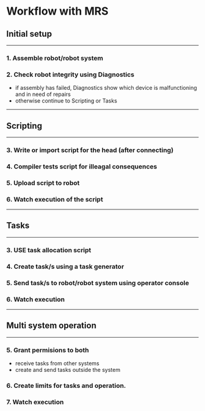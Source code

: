 # Workflow with MRS
## Initial setup
___
### 1. Assemble robot/robot system
### 2. Check robot integrity using Diagnostics
- if assembly has failed, Diagnostics show which device is malfunctioning and in need of repairs
- otherwise continue to Scripting or Tasks
___
## Scripting
___
### 3. Write or import script for the head (after connecting)
### 4. Compiler tests script for illeagal consequences
### 5. Upload script to robot
### 6. Watch execution of the script
___
## Tasks
___
### 3. USE task allocation script
### 4. Create task/s using a task generator
### 5. Send task/s to robot/robot system using operator console
### 6. Watch execution
___
## Multi system operation
___
### 5. Grant permisions to both
- receive tasks from other systems
- create and send tasks outside the system

### 6. Create limits for tasks and operation.
### 7. Watch execution
